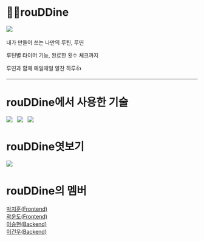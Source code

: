 # 🏋️‍♀️rouDDine
![](https://i.imgur.com/LB9sEam.png)
  <br><br>
내가 만들어 쓰는 나만의 루틴, 루띤<br>
  
루틴별 타이머 기능, 완료한 횟수 체크까지<br>

루띤과 함께 매일매일 알찬 하루👍
  
------------------------------------------------------------------------------------------------------------------------
# rouDDine에서 사용한 기술
<img src="https://i.imgur.com/EPSj4Ca.jpg"/></a> &nbsp;
<img src="https://i.imgur.com/EPSj4Ca.jpg"/></a> &nbsp;
<img src="https://i.imgur.com/oXEx8si.jpg"/></a> &nbsp;

# rouDDine엿보기
<img src="https://i.imgur.com/NcBXuBH.gif"/></a> &nbsp;

# rouDDine의 멤버
[박지훈(Frontend)](https://github.com/z1Hoon)<br>
[곽운도(Frontend)](https://github.com/kwd8905)<br>
[이승현(Backend)](https://github.com/thislifehyeon)<br>
[이건우(Backend)](https://github.com/LeeGeonwoo22)<br>
